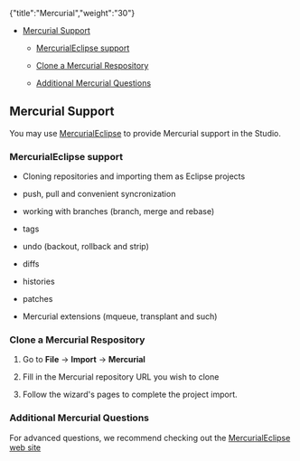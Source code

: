 {"title":"Mercurial","weight":"30"}

* [Mercurial Support](#mercurial-support)

    * [MercurialEclipse support](#mercurialeclipse-support)

    * [Clone a Mercurial Respository](#clone-a-mercurial-respository)

    * [Additional Mercurial Questions](#additional-mercurial-questions)

## Mercurial Support

You may use [MercurialEclipse](http://javaforge.com/project/HGE) to provide Mercurial support in the Studio.

### MercurialEclipse support

* Cloning repositories and importing them as Eclipse projects

* push, pull and convenient syncronization

* working with branches (branch, merge and rebase)

* tags

* undo (backout, rollback and strip)

* diffs

* histories

* patches

* Mercurial extensions (mqueue, transplant and such)

### Clone a Mercurial Respository

1. Go to **File** -> **Import** -> **Mercurial**

2. Fill in the Mercurial repository URL you wish to clone

3. Follow the wizard's pages to complete the project import.

### Additional Mercurial Questions

For advanced questions, we recommend checking out the [MercurialEclipse web site](http://javaforge.com/project/HGE)

